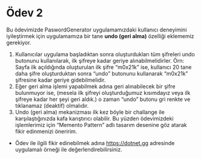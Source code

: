 # Ödev 2

Bu ödevimizde PaswordGenerator uygulamamızdaki kullanıcı deneyimini iyileştirmek için uygulamamıza bir tane **undo (geri alma)** özelliği eklememiz gerekiyor. 
1. Kullanıcılar uygulama başladıktan sonra oluşturdukları tüm şifreleri undo butonunu kullanılarak, ilk şifreye kadar geriye alınabilmelidirler. Örn: Sayfa ilk açıldığında oluşturulan ilk şifre “m0x21k” ise, kullanıcı 20 tane daha şifre oluşturduktan sonra “undo” butonunu kullanarak “m0x21k” şifresine kadar geriye gidebilmelidir.
2. Eğer geri alma işlemi yapabilmek adına geri alınabilecek bir şifre bulunmuyor ise, (mesela ilk şifreyi oluşturduğumuz kısımdayız veya ilk şifreye kadar her şeyi geri aldık.) o zaman “undo” butonu gri renkte ve tıklanamaz (deaktif) olmalıdır.
3. Undo (geri alma) mekanizması ilk kez böyle bir challange ile karşılaştığınızda kafa karıştırıcı olabilir. Bu yüzden ödevimizdeki işlemlerimiz için “Memento Pattern” adlı tasarım desenine göz atarak fikir edinmenizi öneririm.


* Ödev ile ilgili fikir edinebilmek adına  https://dotnet.gg adresinde uygulamalı örneği ile değerlendirebilirsiniz.
